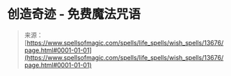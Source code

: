 <!--yml

category: 未分类

date: 2024-06-12 18:52:11

-->

# 创造奇迹 - 免费魔法咒语

> 来源：[https://www.spellsofmagic.com/spells/life_spells/wish_spells/13676/page.html#0001-01-01](https://www.spellsofmagic.com/spells/life_spells/wish_spells/13676/page.html#0001-01-01)
